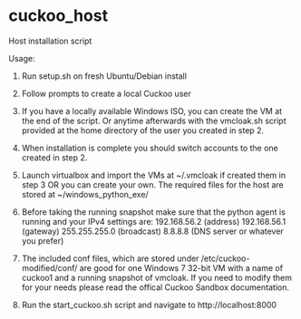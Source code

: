 # cuckoo_host
Host installation script

Usage:

1) Run setup.sh on fresh Ubuntu/Debian install

2) Follow prompts to create a local Cuckoo user

3) If you have a locally available Windows ISO, you can create the VM at the end of the script. Or anytime afterwards with the vmcloak.sh script provided at the home directory of the user you created in step 2.

4) When installation is complete you should switch accounts to the one created in step 2.

5) Launch virtualbox and import the VMs at ~/.vmcloak if created them in step 3 OR you can create your own. The required files for the host are stored at ~/windows_python_exe/

6) Before taking the running snapshot make sure that the python agent is running and your IPv4 settings are: 192.168.56.2 (address) 192.168.56.1 (gateway) 255.255.255.0 (broadcast) 8.8.8.8 (DNS server or whatever you prefer)

7) The included conf files, which are stored under /etc/cuckoo-modified/conf/ are good for one Windows 7 32-bit VM with a name of cuckoo1 and a running snapshot of vmcloak. If you need to modify them for your needs please read the offical Cuckoo Sandbox documentation.

8) Run the start_cuckoo.sh script and navigate to http://localhost:8000 
